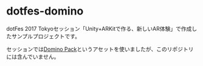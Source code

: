 # dotfes-domino
dotFes 2017 Tokyoセッション「Unity+ARKitで作る、新しいAR体験」で作成したサンプルプロジェクトです。

セッションでは[Domino Pack](https://assetstore.unity.com/packages/3d/domino-pack-24879)というアセットを使いましたが、このリポジトリには含んでいません。
